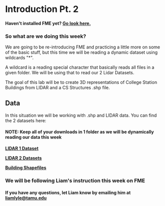 # Introduction Pt. 2

#### Haven't installed FME yet? [Go look here.](../../Learning/Week1)

### So what are we doing this week?
We are going to be re-introducing FME and practicing a little more on some of the basic stuff, but this time we will be reading a dynamic dataset using wildcards "*".
>
A wildcard is a reading special character that basically reads all files in a given folder. We will be using that to read our 2 Lidar Datasets.
>
The goal of this lab will be to create 3D representations of College Station Buildings from LIDAR and a CS Structures .shp file. 

## Data
In this situation we will be working with .shp and LIDAR data. You can find the 2 datasets here:
#### NOTE: Keep all of your downloads in 1 folder as we will be dynamically reading our data this week
>
[**LIDAR 1 Dataset**]()
>
[**LIDAR 2 Datasets**]()
>
[**Building Shapefiles**]()


### We will be following Liam's instruction this week on FME

#### If you have any questions, let Liam know by emailing him at liamlyle@tamu.edu
